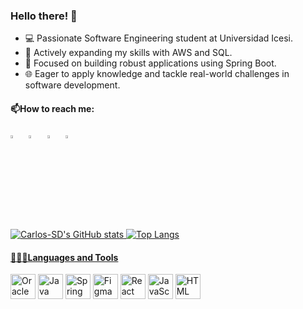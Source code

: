 ### Hello there! 👋

- 💻 Passionate Software Engineering student at Universidad Icesi.
- 🌱 Actively expanding my skills with AWS and SQL.
- 🤖 Focused on building robust applications using Spring Boot.
- 🌐 Eager to apply knowledge and tackle real-world challenges in software development.

#### 📫How to reach me:
[<img src="https://github.com/sciencepal/sciencepal/blob/master/assets/discord-round.svg" width="3.5%"/>](https://discord.com/users/sd_carlos)  &nbsp; [<img src="https://img.icons8.com/color/48/000000/linkedin.png" width="3.5%"/>](https://www.linkedin.com/in/carlos-felipe-s%C3%A1nchez-dur%C3%A1n-b8b7b8311/)  &nbsp; [<img src="https://img.icons8.com/fluent/48/000000/instagram-new.png" width="3.5%"/>](https://www.instagram.com/0437_cfs/)  &nbsp; <a href="mailto:carlosfelipe088@outlook.es"> <img src="https://img.icons8.com/fluent/48/000000/gmail.png" width="3.5%"/>


![Carlos-SD's GitHub stats](https://github-readme-stats.vercel.app/api?username=Carlos-SD&show_icons=true&theme=dark)
![Top Langs](https://github-readme-stats.vercel.app/api/top-langs/?username=Carlos-SD&layout=compact&theme=dark)

#### 👨🏻‍💻Languages and Tools

[<img src="https://cdn.jsdelivr.net/gh/devicons/devicon/icons/oracle/oracle-original.svg" height="40" alt="Oracle" style="max-width: 100%;">](https://www.oracle.com/database/)
[<img src="https://cdn.jsdelivr.net/gh/devicons/devicon/icons/java/java-original.svg" height="40" alt="Java" style="max-width: 100%;">](https://www.java.com/)
[<img src="https://cdn.jsdelivr.net/gh/devicons/devicon/icons/spring/spring-original.svg" height="40" alt="Spring Boot" style="max-width: 100%;">](https://spring.io/)
[<img src="https://cdn.jsdelivr.net/gh/devicons/devicon/icons/figma/figma-original.svg" height="40" alt="Figma" style="max-width: 100%;">](https://www.figma.com/)
[<img src="https://cdn.jsdelivr.net/gh/devicons/devicon/icons/react/react-original.svg" height="40" alt="React" style="max-width: 100%;">](https://reactjs.org/)
[<img src="https://cdn.jsdelivr.net/gh/devicons/devicon/icons/javascript/javascript-original.svg" height="40" alt="JavaScript" style="max-width: 100%;">](https://www.javascript.com/)
[<img src="https://cdn.jsdelivr.net/gh/devicons/devicon/icons/html5/html5-original.svg" height="40" alt="HTML" style="max-width: 100%;">](https://html.spec.whatwg.org/)










